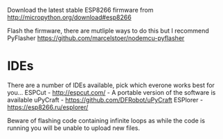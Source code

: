
Download the latest stable ESP8266 firmware from http://micropython.org/download#esp8266

Flash the firmware, there are mutliple ways to do this but I recommend PyFlasher https://github.com/marcelstoer/nodemcu-pyflasher



# IDEs
There are a number of IDEs available, pick which everone works best for you...
  ESPCut - http://espcut.com/ - A portable version of the software is available 
  uPyCraft - https://github.com/DFRobot/uPyCraft
  ESPlorer - https://esp8266.ru/esplorer/

Beware of flashing code containing infinite loops as while the code is running you will be unable to upload new files.
